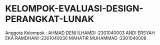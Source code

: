 # KELOMPOK-EVALUASI-DESIGN-PERANGKAT-LUNAK

Anggota Kelompok : 
    AHMAD DENI ILHAMDI          :2301040003
    ANDI ERSYAH EKA RAMDHANI    :2301040030
    MAHATIR MUHAMMAD            :2301040008
